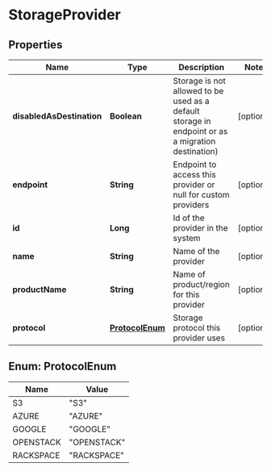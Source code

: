 
# StorageProvider

## Properties
Name | Type | Description | Notes
------------ | ------------- | ------------- | -------------
**disabledAsDestination** | **Boolean** | Storage is not allowed to be used as a default storage in endpoint or as a migration destination) |  [optional]
**endpoint** | **String** | Endpoint to access this provider or null for custom providers |  [optional]
**id** | **Long** | Id of the provider in the system |  [optional]
**name** | **String** | Name of the provider |  [optional]
**productName** | **String** | Name of product/region for this provider |  [optional]
**protocol** | [**ProtocolEnum**](#ProtocolEnum) | Storage protocol this provider uses |  [optional]


<a name="ProtocolEnum"></a>
## Enum: ProtocolEnum
Name | Value
---- | -----
S3 | &quot;S3&quot;
AZURE | &quot;AZURE&quot;
GOOGLE | &quot;GOOGLE&quot;
OPENSTACK | &quot;OPENSTACK&quot;
RACKSPACE | &quot;RACKSPACE&quot;



